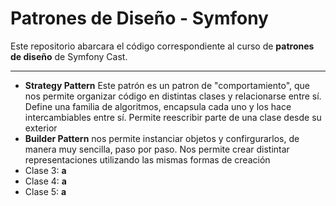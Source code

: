# Patrones de Diseño - Symfony

Este repositorio abarcara el código correspondiente al curso de **patrones de diseño** de Symfony Cast.

---

*  **Strategy Pattern**
Este patrón es un patron de "comportamiento", que nos permite organizar código en distintas clases y relacionarse entre sí. Define una familia de algoritmos, encapsula cada uno y los hace intercambiables entre sí. Permite reescribir parte de una clase desde su exterior
* **Builder Pattern** nos permite instanciar objetos y confirgurarlos, de manera muy sencilla, paso por paso. Nos permite crear distintar representaciones utilizando las mismas formas de creación
* Clase 3: **a**
* Clase 4: **a**
* Clase 5: **a**